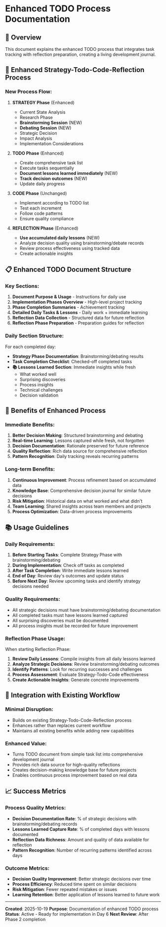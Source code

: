 # Enhanced TODO Process Documentation

## 🎯 Overview

This document explains the enhanced TODO process that integrates task tracking with reflection preparation, creating a living development journal.

## 🔄 Enhanced Strategy-Todo-Code-Reflection Process

### **New Process Flow:**

1. **STRATEGY Phase** (Enhanced)
   - Current State Analysis
   - Research Phase
   - **Brainstorming Session** (NEW)
   - **Debating Session** (NEW)
   - Strategic Decision
   - Impact Analysis
   - Implementation Considerations

2. **TODO Phase** (Enhanced)
   - Create comprehensive task list
   - Execute tasks sequentially
   - **Document lessons learned immediately** (NEW)
   - **Track decision outcomes** (NEW)
   - Update daily progress

3. **CODE Phase** (Unchanged)
   - Implement according to TODO list
   - Test each increment
   - Follow code patterns
   - Ensure quality compliance

4. **REFLECTION Phase** (Enhanced)
   - **Use accumulated daily lessons** (NEW)
   - Analyze decision quality using brainstorming/debate records
   - Review process effectiveness using tracked data
   - Create actionable insights

## 📋 Enhanced TODO Document Structure

### **Key Sections:**

1. **Document Purpose & Usage** - Instructions for daily use
2. **Implementation Phases Overview** - High-level project tracking
3. **Phase Completion Summaries** - Achievement tracking
4. **Detailed Daily Tasks & Lessons** - Daily work + immediate learning
5. **Reflection Data Collection** - Structured data for future reflection
6. **Reflection Phase Preparation** - Preparation guides for reflection

### **Daily Section Structure:**

For each completed day:
- **Strategy Phase Documentation**: Brainstorming/debating results
- **Task Completion Checklist**: Checked-off completed tasks
- **📚 Lessons Learned Section**: Immediate insights while fresh
  - What worked well
  - Surprising discoveries
  - Process insights
  - Technical challenges
  - Decision validation

## 🎯 Benefits of Enhanced Process

### **Immediate Benefits:**
1. **Better Decision Making**: Structured brainstorming and debating
2. **Real-time Learning**: Lessons captured while fresh, not forgotten
3. **Decision Documentation**: Rationale preserved for future reference
4. **Quality Reflection**: Rich data source for comprehensive reflection
5. **Pattern Recognition**: Daily tracking reveals recurring patterns

### **Long-term Benefits:**
1. **Continuous Improvement**: Process refinement based on accumulated data
2. **Knowledge Base**: Comprehensive decision journal for similar future decisions
3. **Risk Mitigation**: Historical data on what worked and what didn't
4. **Team Learning**: Shared insights across team members and projects
5. **Process Optimization**: Data-driven process improvements

## 📚 Usage Guidelines

### **Daily Requirements:**
1. **Before Starting Tasks**: Complete Strategy Phase with brainstorming/debating
2. **During Implementation**: Check off tasks as completed
3. **After Task Completion**: Write immediate lessons learned
4. **End of Day**: Review day's outcomes and update status
5. **Before Next Day**: Review upcoming tasks and identify strategy decisions needed

### **Quality Requirements:**
- All strategic decisions must have brainstorming/debating documentation
- All completed tasks must have lessons learned captured
- All surprising discoveries must be documented
- All process insights must be recorded for future improvement

### **Reflection Phase Usage:**
When starting Reflection Phase:
1. **Review Daily Lessons**: Compile insights from all daily lessons learned
2. **Analyze Strategic Decisions**: Review brainstorming/debating outcomes
3. **Identify Patterns**: Look for recurring successes and challenges
4. **Process Assessment**: Evaluate Strategy-Todo-Code effectiveness
5. **Create Actionable Insights**: Generate concrete improvements

## 🔄 Integration with Existing Workflow

### **Minimal Disruption:**
- Builds on existing Strategy-Todo-Code-Reflection process
- Enhances rather than replaces current workflow
- Maintains all existing benefits while adding new capabilities

### **Enhanced Value:**
- Turns TODO document from simple task list into comprehensive development journal
- Provides rich data source for high-quality reflections
- Creates decision-making knowledge base for future projects
- Enables continuous process improvement based on real data

## 📈 Success Metrics

### **Process Quality Metrics:**
- **Decision Documentation Rate**: % of strategic decisions with brainstorming/debating records
- **Lessons Learned Capture Rate**: % of completed days with lessons documented
- **Reflection Data Richness**: Amount and quality of data available for reflection
- **Pattern Recognition**: Number of recurring patterns identified across days

### **Outcome Metrics:**
- **Decision Quality Improvement**: Better strategic decisions over time
- **Process Efficiency**: Reduced time spent on similar decisions
- **Risk Mitigation**: Fewer repeated mistakes or issues
- **Learning Retention**: Better application of lessons learned to future work

---

**Created**: 2025-10-19
**Purpose**: Documentation of enhanced TODO process
**Status**: Active - Ready for implementation in Day 6
**Next Review**: After Phase 2 completion